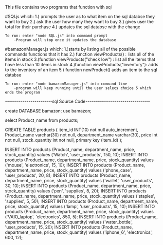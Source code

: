 This file contains two programs that function with sql


#SQl.js which: 
	1.) prompts the user as to what item on the sql databse they want to buy
	2.) ask the user how many they want to buy
	3.) gives user the total for their purchase
	4.) updates the sql databse with the change 

	To run: enter "node SQL.js" into command prompt
		-Program will stop once it updates the database



#bamazonManager.js which:
	1.)starts by listing all of the possible commands functions that it has
	2.) function viewProducts() : lists all of the items in stock 
	3.)function viewProducts("check low") : list all the items that have less than 10 items in stock
	4.)function viewProducts("inventory"):  adds to the inventory of an item
	5.) function newProduct() adds an item to the sql databse


	To run: enter "node bamazonManager.js" into command line
		-program will keep running until the user selecs choice 5 which ends the program



------------------------sql Source Code---------------------------------

create DATABASE bamazon;
use bamazon;

select Product_name from products;


CREATE TABLE products (
 item_id INT(10) not null auto_increment,
 Product_name varchar(30) not null,
 department_name varchar(30),
 price int not null,
 stock_quantity int not null,
 primary key (item_id)
);

INSERT INTO products (Product_name, department_name, price, stock_quantity)
values ('Watch', 'user_products', 150, 10);
INSERT INTO products (Product_name, department_name, price, stock_quantity)
values ('mouse', 'electronics', 15, 10);
INSERT INTO products (Product_name, department_name, price, stock_quantity)
values ('phone_case', 'user_products', 20, 8);
INSERT INTO products (Product_name, department_name, price, stock_quantity)
values ('wallet', 'user_products', 30, 10);
INSERT INTO products (Product_name, department_name, price, stock_quantity)
values ('pen', 'supplies', 8, 20);
INSERT INTO products (Product_name, department_name, price, stock_quantity)
values ('staples', 'supplies', 5, 50);
INSERT INTO products (Product_name, department_name, price, stock_quantity)
values ('lamp', 'user_products', 15, 10);
INSERT INTO products (Product_name, department_name, price, stock_quantity)
values ('VAIO_laptop', 'electronics', 850, 5);
INSERT INTO products (Product_name, department_name, price, stock_quantity)
values ('water_bottle', 'user_products', 15, 20);
INSERT INTO products (Product_name, department_name, price, stock_quantity)
values ('iphone_6', 'electronics', 600, 12);
